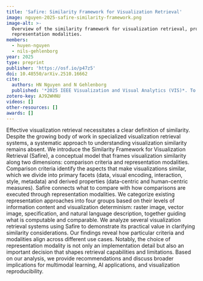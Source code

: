```yaml
---
title: 'Safire: Similarity Framework for Visualization Retrieval'
image: nguyen-2025-safire-similarity-framework.png
image-alt: >-
  Overview of the similarity framework for visualization retrieval, providing clear comparison criteria and
  representation modalities.
members:
  - huyen-nguyen
  - nils-gehlenborg
year: 2025
type: preprint
publisher: 'https://osf.io/p47z5'
doi: 10.48550/arXiv.2510.16662
cite:
  authors: HN Nguyen and N Gehlenborg
  published: '*2025 IEEE Visualization and Visual Analytics (VIS)*. To appear'
zotero-key: AJ92WHNU
videos: []
other-resources: []
awards: []
---
```

Effective visualization retrieval necessitates a clear definition of similarity. Despite the growing body of work in specialized visualization retrieval systems, a systematic approach to understanding visualization similarity remains absent. We introduce the Similarity Framework for Visualization Retrieval (Safire), a conceptual model that frames visualization similarity along two dimensions: comparison criteria and representation modalities. Comparison criteria identify the aspects that make visualizations similar, which we divide into primary facets (data, visual encoding, interaction, style, metadata) and derived properties (data-centric and human-centric measures). Safire connects what to compare with how comparisons are executed through representation modalities. We categorize existing representation approaches into four groups based on their levels of information content and visualization determinism: raster image, vector image, specification, and natural language description, together guiding what is computable and comparable. We analyze several visualization retrieval systems using Safire to demonstrate its practical value in clarifying similarity considerations. Our findings reveal how particular criteria and modalities align across different use cases. Notably, the choice of representation modality is not only an implementation detail but also an important decision that shapes retrieval capabilities and limitations. Based on our analysis, we provide recommendations and discuss broader implications for multimodal learning, AI applications, and visualization reproducibility.
